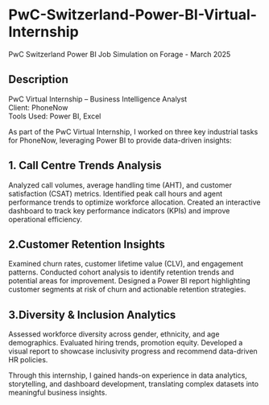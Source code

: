 # PwC-Switzerland-Power-BI-Virtual-Internship
PwC Switzerland Power BI Job Simulation on Forage - March 2025

## Description
PwC Virtual Internship – Business Intelligence Analyst <br>
Client: PhoneNow <br>
Tools Used: Power BI, Excel <br>

As part of the PwC Virtual Internship, I worked on three key industrial tasks for PhoneNow, leveraging Power BI to provide data-driven insights:

## 1. Call Centre Trends Analysis
Analyzed call volumes, average handling time (AHT), and customer satisfaction (CSAT) metrics.
Identified peak call hours and agent performance trends to optimize workforce allocation.
Created an interactive dashboard to track key performance indicators (KPIs) and improve operational efficiency.

## 2.Customer Retention Insights
Examined churn rates, customer lifetime value (CLV), and engagement patterns.
Conducted cohort analysis to identify retention trends and potential areas for improvement.
Designed a Power BI report highlighting customer segments at risk of churn and actionable retention strategies.

## 3.Diversity & Inclusion Analytics
Assessed workforce diversity across gender, ethnicity, and age demographics.
Evaluated hiring trends, promotion equity.
Developed a visual report to showcase inclusivity progress and recommend data-driven HR policies.

Through this internship, I gained hands-on experience in data analytics, storytelling, and dashboard development, translating complex datasets into meaningful business insights.
